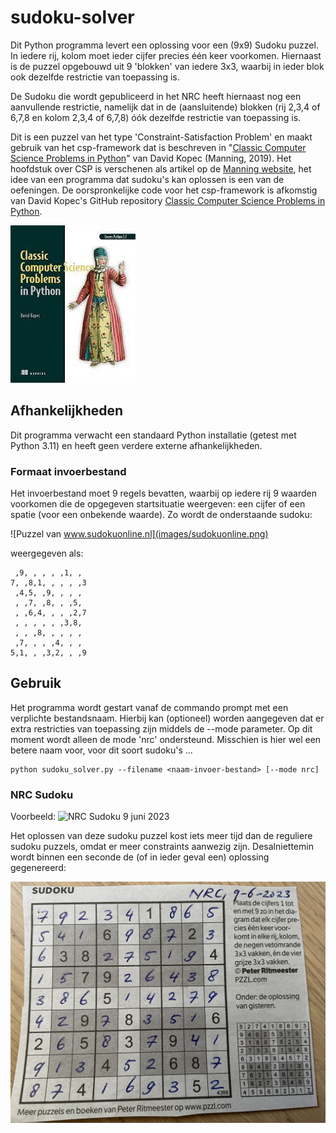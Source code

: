 # sudoku-solver

Dit Python programma levert een oplossing voor een (9x9) Sudoku puzzel. In iedere rij, kolom moet ieder cijfer precies één keer voorkomen.
Hiernaast is de puzzel opgebouwd uit 9 'blokken' van iedere 3x3, waarbij in ieder blok ook dezelfde restrictie van toepassing is.

De Sudoku die wordt gepubliceerd in het NRC heeft hiernaast nog een aanvullende restrictie, namelijk dat in de (aansluitende) blokken (rij 2,3,4 of 6,7,8 en kolom 2,3,4 of 6,7,8) óók dezelfde restrictie van toepassing is.

Dit is een puzzel van het type 'Constraint-Satisfaction Problem' en maakt gebruik van het csp-framework dat is beschreven in "[Classic Computer Science Problems in Python](https://www.manning.com/books/classic-computer-science-problems-in-python)" van David Kopec (Manning, 2019). Het hoofdstuk over CSP is verschenen als artikel op de [Manning website](https://freecontent.manning.com/constraint-satisfaction-problems-in-python/), het idee van een programma dat sudoku's kan oplossen is een van de oefeningen.
De oorspronkelijke code voor het csp-framework is afkomstig van David Kopec's GitHub repository [Classic Computer Science Problems in Python](https://github.com/davecom/ClassicComputerScienceProblemsInPython).

![Manning Classic Computer Science Problems in Python](images/classic-computer-science-problems-in-python.jpg)

## Afhankelijkheden

Dit programma verwacht een standaard Python installatie (getest met Python 3.11) en heeft geen verdere externe afhankelijkheden.

### Formaat invoerbestand

Het invoerbestand moet 9 regels bevatten, waarbij op iedere rij 9 waarden voorkomen die de opgegeven startsituatie weergeven: een cijfer of een spatie (voor een onbekende waarde). Zo wordt de onderstaande sudoku:

![Puzzel van www.sudokuonline.nl](images/sudokuonline.png)

weergegeven als:

```
 ,9, , , , ,1, ,
7, ,8,1, , , , ,3
 ,4,5, ,9, , , ,
 , ,7, ,8, , ,5,
 , ,6,4, , , ,2,7
 , , , , , ,3,8,
 , , ,8, , , , ,
 ,7, , , ,4, , ,
5,1, , ,3,2, , ,9

```

## Gebruik

Het programma wordt gestart vanaf de commando prompt met een verplichte bestandsnaam. Hierbij kan (optioneel) worden aangegeven dat er extra restricties van toepassing zijn middels de --mode parameter. Op dit moment wordt alleen de mode 'nrc' ondersteund. Misschien is hier wel een betere naam voor, voor dit soort sudoku's ...

```
python sudoku_solver.py --filename <naam-invoer-bestand> [--mode nrc]
```

### NRC Sudoku

Voorbeeld:
![NRC Sudoku 9 juni 2023](images/nrc-sudoku-20230609.png)

Het oplossen van deze sudoku puzzel kost iets meer tijd dan de reguliere sudoku puzzels, omdat er meer constraints aanwezig zijn. Desalniettemin wordt binnen een seconde de (of in ieder geval een) oplossing gegenereerd:

![Oplossing NRC Sudoku 9 juni 2023](images/solved-nrc-sudoku-20230609.jpg)
